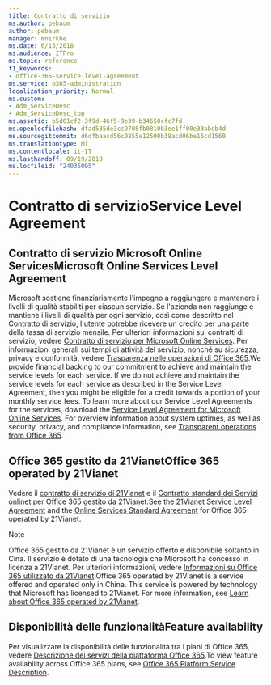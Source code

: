```yaml
---
title: Contratto di servizio
ms.author: pebaum
author: pebaum
manager: mnirkhe
ms.date: 6/13/2018
ms.audience: ITPro
ms.topic: reference
f1_keywords:
- office-365-service-level-agreement
ms.service: o365-administration
localization_priority: Normal
ms.custom:
- Adm_ServiceDesc
- Adm_ServiceDesc_top
ms.assetid: b5d01cf2-3f9d-46f5-9e39-b34650cfc7fd
ms.openlocfilehash: dfad535de3cc9708fb0810b3ee1ff00e33abdb4d
ms.sourcegitcommit: d6dfbaacd56c0855e12500b38acd06be16cd1560
ms.translationtype: MT
ms.contentlocale: it-IT
ms.lasthandoff: 09/19/2018
ms.locfileid: "24036095"
---
```

# <a name="service-level-agreement"></a><span data-ttu-id="7f88e-102">Contratto di servizio</span><span class="sxs-lookup"><span data-stu-id="7f88e-102">Service Level Agreement</span></span>

## <a name="microsoft-online-services-level-agreement"></a><span data-ttu-id="7f88e-103">Contratto di servizio Microsoft Online Services</span><span class="sxs-lookup"><span data-stu-id="7f88e-103">Microsoft Online Services Level Agreement</span></span>

<span data-ttu-id="7f88e-p101">Microsoft sostiene finanziariamente l'impegno a raggiungere e mantenere i livelli di qualità stabiliti per ciascun servizio. Se l'azienda non raggiunge e mantiene i livelli di qualità per ogni servizio, così come descritto nel Contratto di servizio, l'utente potrebbe ricevere un credito per una parte della tassa di servizio mensile. Per ulteriori informazioni sui contratti di servizio, vedere [Contratto di servizio per Microsoft Online Services](https://go.microsoft.com/fwlink/?linkid=272026). Per informazioni generali sui tempi di attività del servizio, nonché su sicurezza, privacy e conformità, vedere [Trasparenza nelle operazioni di Office 365](https://go.microsoft.com/fwlink/?linkid=845427).</span><span class="sxs-lookup"><span data-stu-id="7f88e-p101">We provide financial backing to our commitment to achieve and maintain the service levels for each service. If we do not achieve and maintain the service levels for each service as described in the Service Level Agreement, then you might be eligible for a credit towards a portion of your monthly service fees. To learn more about our Service Level Agreements for the services, download the [Service Level Agreement for Microsoft Online Services](https://go.microsoft.com/fwlink/?linkid=272026). For overview information about system uptimes, as well as security, privacy, and compliance information, see [Transparent operations from Office 365](https://go.microsoft.com/fwlink/?linkid=845427).</span></span>
  
## <a name="office-365-operated-by-21vianet"></a><span data-ttu-id="7f88e-108">Office 365 gestito da 21Vianet</span><span class="sxs-lookup"><span data-stu-id="7f88e-108">Office 365 operated by 21Vianet</span></span>

<span data-ttu-id="7f88e-109">Vedere il [contratto di servizio di 21Vianet](https://go.microsoft.com/fwlink/?linkid=846729) e il [Contratto standard dei Servizi onlinet](https://go.microsoft.com/fwlink/?linkid=846730) per Office 365 gestito da 21Vianet.</span><span class="sxs-lookup"><span data-stu-id="7f88e-109">See the [21Vianet Service Level Agreement](https://go.microsoft.com/fwlink/?linkid=846729) and the [Online Services Standard Agreement](https://go.microsoft.com/fwlink/?linkid=846730) for Office 365 operated by 21Vianet.</span></span> 
  
> [!NOTE]
> <span data-ttu-id="7f88e-p102">Office 365 gestito da 21Vianet è un servizio offerto e disponibile soltanto in Cina. Il servizio è dotato di una tecnologia che Microsoft ha concesso in licenza a 21Vianet. Per ulteriori informazioni, vedere [Informazioni su Office 365 utilizzato da 21Vianet](https://go.microsoft.com/fwlink/?linkid=846725).</span><span class="sxs-lookup"><span data-stu-id="7f88e-p102">Office 365 operated by 21Vianet is a service offered and operated only in China. This service is powered by technology that Microsoft has licensed to 21Vianet. For more information, see [Learn about Office 365 operated by 21Vianet](https://go.microsoft.com/fwlink/?linkid=846725).</span></span> 
  
## <a name="feature-availability"></a><span data-ttu-id="7f88e-113">Disponibilità delle funzionalità</span><span class="sxs-lookup"><span data-stu-id="7f88e-113">Feature availability</span></span>

<span data-ttu-id="7f88e-114">Per visualizzare la disponibilità delle funzionalità tra i piani di Office 365, vedere [Descrizione dei servizi della piattaforma Office 365](https://technet.microsoft.com/en-us/library/office-365-platform-service-description.aspx).</span><span class="sxs-lookup"><span data-stu-id="7f88e-114">To view feature availability across Office 365 plans, see [Office 365 Platform Service Description](https://technet.microsoft.com/en-us/library/office-365-platform-service-description.aspx).</span></span>
  
